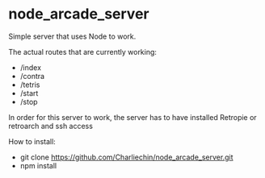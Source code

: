 # node_arcade_server

Simple server that uses Node to work.

The actual routes that are currently working:
  - /index
  - /contra
  - /tetris
  - /start
  - /stop
 
In order for this server to work, the server has to have installed Retropie or retroarch and ssh access

How to install:

- git clone https://github.com/Charliechin/node_arcade_server.git
- npm install

